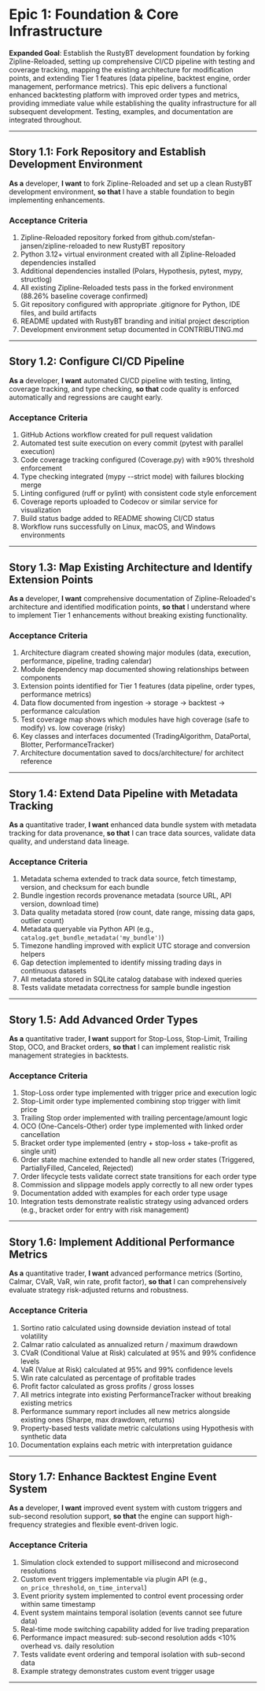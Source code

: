 # Epic 1: Foundation & Core Infrastructure

**Expanded Goal**: Establish the RustyBT development foundation by forking Zipline-Reloaded, setting up comprehensive CI/CD pipeline with testing and coverage tracking, mapping the existing architecture for modification points, and extending Tier 1 features (data pipeline, backtest engine, order management, performance metrics). This epic delivers a functional enhanced backtesting platform with improved order types and metrics, providing immediate value while establishing the quality infrastructure for all subsequent development. Testing, examples, and documentation are integrated throughout.

---

## Story 1.1: Fork Repository and Establish Development Environment

**As a** developer,
**I want** to fork Zipline-Reloaded and set up a clean RustyBT development environment,
**so that** I have a stable foundation to begin implementing enhancements.

### Acceptance Criteria

1. Zipline-Reloaded repository forked from github.com/stefan-jansen/zipline-reloaded to new RustyBT repository
2. Python 3.12+ virtual environment created with all Zipline-Reloaded dependencies installed
3. Additional dependencies installed (Polars, Hypothesis, pytest, mypy, structlog)
4. All existing Zipline-Reloaded tests pass in the forked environment (88.26% baseline coverage confirmed)
5. Git repository configured with appropriate .gitignore for Python, IDE files, and build artifacts
6. README updated with RustyBT branding and initial project description
7. Development environment setup documented in CONTRIBUTING.md

---

## Story 1.2: Configure CI/CD Pipeline

**As a** developer,
**I want** automated CI/CD pipeline with testing, linting, coverage tracking, and type checking,
**so that** code quality is enforced automatically and regressions are caught early.

### Acceptance Criteria

1. GitHub Actions workflow created for pull request validation
2. Automated test suite execution on every commit (pytest with parallel execution)
3. Code coverage tracking configured (Coverage.py) with ≥90% threshold enforcement
4. Type checking integrated (mypy --strict mode) with failures blocking merge
5. Linting configured (ruff or pylint) with consistent code style enforcement
6. Coverage reports uploaded to Codecov or similar service for visualization
7. Build status badge added to README showing CI/CD status
8. Workflow runs successfully on Linux, macOS, and Windows environments

---

## Story 1.3: Map Existing Architecture and Identify Extension Points

**As a** developer,
**I want** comprehensive documentation of Zipline-Reloaded's architecture and identified modification points,
**so that** I understand where to implement Tier 1 enhancements without breaking existing functionality.

### Acceptance Criteria

1. Architecture diagram created showing major modules (data, execution, performance, pipeline, trading calendar)
2. Module dependency map documented showing relationships between components
3. Extension points identified for Tier 1 features (data pipeline, order types, performance metrics)
4. Data flow documented from ingestion → storage → backtest → performance calculation
5. Test coverage map shows which modules have high coverage (safe to modify) vs. low coverage (risky)
6. Key classes and interfaces documented (TradingAlgorithm, DataPortal, Blotter, PerformanceTracker)
7. Architecture documentation saved to docs/architecture/ for architect reference

---

## Story 1.4: Extend Data Pipeline with Metadata Tracking

**As a** quantitative trader,
**I want** enhanced data bundle system with metadata tracking for data provenance,
**so that** I can trace data sources, validate data quality, and understand data lineage.

### Acceptance Criteria

1. Metadata schema extended to track data source, fetch timestamp, version, and checksum for each bundle
2. Bundle ingestion records provenance metadata (source URL, API version, download time)
3. Data quality metadata stored (row count, date range, missing data gaps, outlier count)
4. Metadata queryable via Python API (e.g., `catalog.get_bundle_metadata('my_bundle')`)
5. Timezone handling improved with explicit UTC storage and conversion helpers
6. Gap detection implemented to identify missing trading days in continuous datasets
7. All metadata stored in SQLite catalog database with indexed queries
8. Tests validate metadata correctness for sample bundle ingestion

---

## Story 1.5: Add Advanced Order Types

**As a** quantitative trader,
**I want** support for Stop-Loss, Stop-Limit, Trailing Stop, OCO, and Bracket orders,
**so that** I can implement realistic risk management strategies in backtests.

### Acceptance Criteria

1. Stop-Loss order type implemented with trigger price and execution logic
2. Stop-Limit order type implemented combining stop trigger with limit price
3. Trailing Stop order implemented with trailing percentage/amount logic
4. OCO (One-Cancels-Other) order type implemented with linked order cancellation
5. Bracket order type implemented (entry + stop-loss + take-profit as single unit)
6. Order state machine extended to handle all new order states (Triggered, PartiallyFilled, Canceled, Rejected)
7. Order lifecycle tests validate correct state transitions for each order type
8. Commission and slippage models apply correctly to all new order types
9. Documentation added with examples for each order type usage
10. Integration tests demonstrate realistic strategy using advanced orders (e.g., bracket order for entry with risk management)

---

## Story 1.6: Implement Additional Performance Metrics

**As a** quantitative trader,
**I want** advanced performance metrics (Sortino, Calmar, CVaR, VaR, win rate, profit factor),
**so that** I can comprehensively evaluate strategy risk-adjusted returns and robustness.

### Acceptance Criteria

1. Sortino ratio calculated using downside deviation instead of total volatility
2. Calmar ratio calculated as annualized return / maximum drawdown
3. CVaR (Conditional Value at Risk) calculated at 95% and 99% confidence levels
4. VaR (Value at Risk) calculated at 95% and 99% confidence levels
5. Win rate calculated as percentage of profitable trades
6. Profit factor calculated as gross profits / gross losses
7. All metrics integrate into existing PerformanceTracker without breaking existing metrics
8. Performance summary report includes all new metrics alongside existing ones (Sharpe, max drawdown, returns)
9. Property-based tests validate metric calculations using Hypothesis with synthetic data
10. Documentation explains each metric with interpretation guidance

---

## Story 1.7: Enhance Backtest Engine Event System

**As a** developer,
**I want** improved event system with custom triggers and sub-second resolution support,
**so that** the engine can support high-frequency strategies and flexible event-driven logic.

### Acceptance Criteria

1. Simulation clock extended to support millisecond and microsecond resolutions
2. Custom event triggers implementable via plugin API (e.g., `on_price_threshold`, `on_time_interval`)
3. Event priority system implemented to control event processing order within same timestamp
4. Event system maintains temporal isolation (events cannot see future data)
5. Real-time mode switching capability added for live trading preparation
6. Performance impact measured: sub-second resolution adds <10% overhead vs. daily resolution
7. Tests validate event ordering and temporal isolation with sub-second data
8. Example strategy demonstrates custom event trigger usage

---
